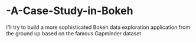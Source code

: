 # -A-Case-Study-in-Bokeh
I'll try to build a more sophisticated Bokeh data exploration application from the ground up based on the famous Gapminder dataset
